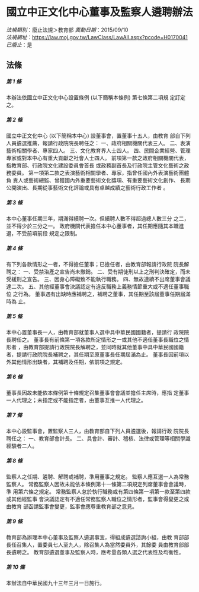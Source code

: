 # 國立中正文化中心董事及監察人遴聘辦法

*法規類別*：廢止法規＞教育部
*異動日期*：2015/09/10  
*法規網址*：https://law.moj.gov.tw/LawClass/LawAll.aspx?pcode=H0170041
*已廢止*：是


## 法條
##### 第 1 條
本辦法依國立中正文化中心設置條例 (以下簡稱本條例) 第七條第二項規
定訂定之。

##### 第 2 條
國立中正文化中心 (以下簡稱本中心) 設董事會，置董事十五人，由教育
部自下列人員遴選推薦，報請行政院院長聘任之：
一、政府相關機關代表三人。
二、表演藝術相關學者、專家四人。
三、文化教育界人士四人。
四、民間企業經營、管理專家或對本中心有重大貢獻之社會人士四人。
前項第一款之政府相關機關代表，指教育部、行政院文化建設委員會首長
或政務副首長及行政院主管文化藝術之政務委員。
第一項第二款之表演藝術相關學者、專家，指曾任國內外表演藝術團體負
責人或藝術總監、曾獲國內外重要藝術文化獎項、有重要藝術文化創作、
長期公開演出、長期從事藝術文化評論或具有卓越成績之藝術行政工作者
。

##### 第 3 條
本中心董事任期三年，期滿得續聘一次。但續聘人數不得超過總人數三分
之二，並不得少於三分之一。
政府機關代表擔任本中心董事者，其任期應隨其本職進退，不受前項前段
規定之限制。

##### 第 4 條
有下列各款情形之一者，不得擔任董事；已擔任者，由教育部報請行政院
院長解聘之：
一、受禁治產之宣告尚未撤銷。
二、受有期徒刑以上之刑判決確定，而未受緩刑之宣告。
三、因身心障礙致不能執行職務。
四、無故連續不出席董事會議達二次。
五、其他經董事會決議認定有違反職務上義務情節重大或不適任董事職位
    之行為。
董事遇有出缺時應補聘之，補聘之董事，其任期至該屆董事任期屆滿時為
止。

##### 第 5 條
本中心置董事長一人，由教育部就董事人選中具中華民國國籍者，提請行
政院院長聘任之。
董事長有前條第一項各款所定情形之一或其他不適任董事長職位之情形者
，由教育部提請行政院院長解聘之，並同時就其他董事中具中華民國國籍
者，提請行政院院長補聘之，其任期至原董事長任期屆滿為止。
董事長因前項以外其他情形出缺者，其補聘及任期，依前項之規定。

##### 第 6 條
董事長因故未能依本條例第十條規定召集董事會會議並擔任主席時，應指
定董事一人代理之；未指定或不能指定者，由董事互推一人代理之。

##### 第 7 條
本中心設監事會，置監察人三人，由教育部自下列人員遴選後，報請行政
院院長聘任之：
一、教育部會計長。
二、具會計、審計、稽核、法律或管理等相關學識經驗者二人。

##### 第 8 條
監察人之任期、遴聘、解聘或補聘，準用董事之規定。
監察人應互選一人為常務監察人。
常務監察人因故未能依本條例第十一條第二項規定列席董事會會議時，準
用第六條之規定。
常務監察人怠於執行職務或有第四條第一項第一款至第四款或其他經監事
會決議認定有不適任常務監察人職位之情形者，監事會得變更之或由教育
部函請監事會變更，監事會應尊重教育部之意見。

##### 第 9 條
教育部為辦理本中心董事及監察人遴選事宜，得組成遴選諮詢小組，由教
育部部長任召集人，置委員七人至九人，除召集人為當然委員外，其餘委
員由教育部部長遴聘之。
教育部遴選董事及監察人時，應考量各類人選之代表性及均衡性。

##### 第 10 條
本辦法自中華民國九十三年三月一日施行。


